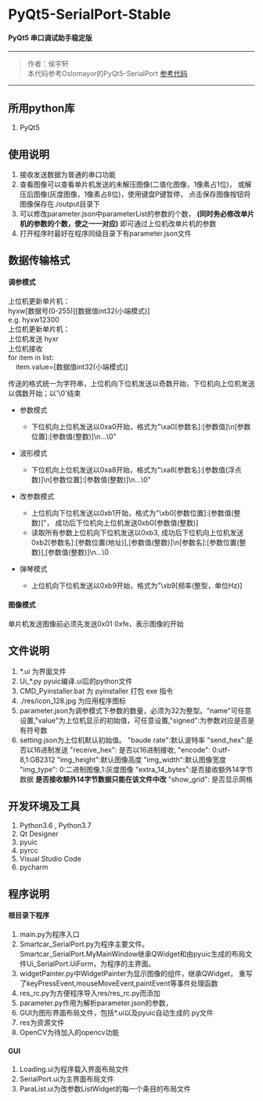 # PyQt5-SerialPort-Stable
#### PyQt5 串口调试助手稳定版  

--- 
>作者：侯宇轩  
> 本代码参考Oslomayor的PyQt5-SerialPort 
> [参考代码](https://github.com/Oslomayor/PyQt5-SerialPort-Stable)  
---

## 所用python库
1. PyQt5

## 使用说明
1. 接收发送数据为普通的串口功能
2. 查看图像可以查看单片机发送的未解压图像(二值化图像，1像素占1位)，
或解压后图像(灰度图像，1像素占8位)，使用键盘P键暂停，
点击保存图像按钮将图像保存在./output目录下
3. 可以修改parameter.json中parameterList的参数的个数，
**(同时务必修改单片机的参数的个数，使之一一对应)** 即可通过上位机改单片机的参数
4. 打开程序时最好在程序同级目录下有parameter.json文件

## 数据传输格式
#### 调参模式
上位机更新单片机：  
hyxw\[数据号(0-255)\]\[数据值int32(小端模式)\]  
e.g. hyxw12300  
上位机更新单片机：  
上位机发送 hyxr  
上位机接收   
for item in list:  
&nbsp;&nbsp;&nbsp;&nbsp;item.value=\[数据值int32(小端模式)\]  

传送的格式统一为字符串，上位机向下位机发送以奇数开始，下位机向上位机发送以偶数开始；以'\\0'结束

- 参数模式
    - 下位机向上位机发送以0xa0开始，格式为"\\xa0\[参数名\]\:\[参数值\]\\n\[参数位置\]:\[参数值(整数)\]\\n...\\0"

- 波形模式
    - 下位机向上位机发送以0xa8开始，格式为"\\xa8\[参数名\]\:\[参数值(浮点数)\]\\n\[参数位置\]:\[参数值(整数)\]\\n...\\0"

- 改参数模式
    - 上位机向下位机发送以0xb1开始，格式为"\\xb0\[参数位置\]:\[参数值(整数)\]"，
    成功后下位机向上位机发送0xb0\[参数值(整数)\]
    - 读取所有参数上位机向下位机发送以0xb3,
    成功后下位机向上位机发送0xb2\[参数名\]:\[参数位置(地址)\],\[参数值(整数)\]\\n\[参数名\]:\[参数位置(整数)\],\[参数值(整数)\]\\n...\\0
     
- 弹琴模式
    - 上位机向下位机发送以0xb9开始，格式为"\\xb9\[频率(整型，单位Hz)\]
    
#### 图像模式
单片机发送图像前必须先发送0x01 0xfe，表示图像的开始

## 文件说明
1. *.ui 为界面文件  
2. Ui_*.py pyuic编译.ui后的python文件  
3. CMD_Pyinstaller.bat 为 pyinstaller 打包 exe 指令  
4. ./res/icon_128.jpg 为应用程序图标 
5. parameter.json为调参模式下参数的数量，必须为32为整型。"name"可任意设置,"value"为上位机显示的初始值，可任意设置,"signed":为参数对应是否是有符号数 
6. setting.json为上位机默认初始值。
    "baude rate":默认波特率
    "send_hex":是否以16进制发送
    "receive_hex": 是否以16进制接收,
    "encode": 0:utf-8,1:GB2312
    "img_height":默认图像高度
    "img_width":默认图像宽度
    "img_type": 0:二进制图像,1:灰度图像
    "extra_14_bytes":是否接收额外14字节数据
    **是否接收额外14字节数据只能在该文件中改**
    "show_grid": 是否显示网格


## 开发环境及工具
1. Python3.6 , Python3.7
2. Qt Designer
3. pyuic
4. pyrcc
5. Visual Studio Code
6. pycharm

## 程序说明
#### 根目录下程序
1. main.py为程序入口
2. Smartcar_SerialPort.py为程序主要文件。
Smartcar_SerialPort.MyMainWindow继承QWidget和由pyuic生成的布局文件Ui_SerialPort.UiForm，为程序的主界面。
3. widgetPainter.py中WidgetPainter为显示图像的组件，继承QWidget，
重写了keyPressEvent,mouseMoveEvent,paintEvent等事件处理函数
4. res_rc.py为方便程序导入res/res_rc.py而添加
5. parameter.py作用为解析parameter.json的参数，
6. GUI为图形界面布局文件，包括*.ui以及pyuic自动生成的.py文件
7. res为资源文件
8. OpenCV为待加入的opencv功能
#### GUI
1. Loading.ui为程序载入界面布局文件
2. SerialPort.ui为主界面布局文件
3. ParaList.ui为改参数ListWidget的每一个条目的布局文件

